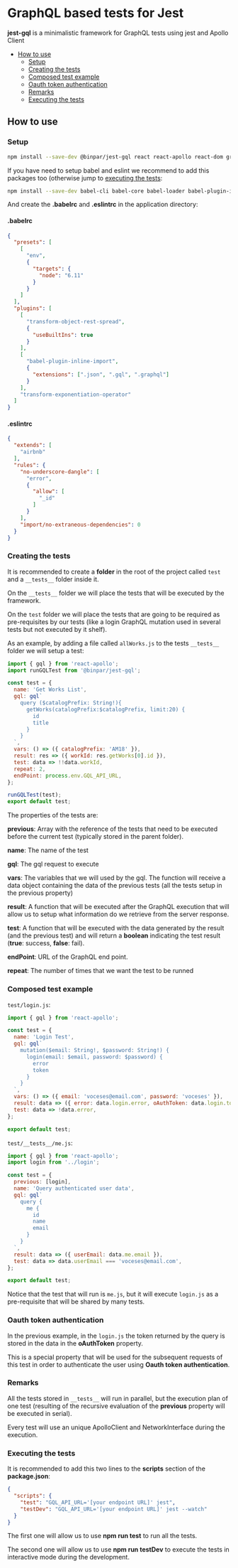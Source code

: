 # GraphQL based tests for Jest

**jest-gql** is a minimalistic framework for GraphQL tests using jest and Apollo Client

- [How to use](#how-to-use)
  - [Setup](#setup)
  - [Creating the tests](#creating-the-tests)
  - [Composed test example](#composed-test-example)
  - [Oauth token authentication](#oauth-token-authentication)
  - [Remarks](#remarks)
  - [Executing the tests](#executing-the-tests)

## How to use
### Setup

```bash
npm install --save-dev @binpar/jest-gql react react-apollo react-dom graphql-tag jest
```

If you have need to setup babel and eslint we recommend to add this packages too (otherwise jump to [executing the tests](#executing-the-tests):

```bash
npm install --save-dev babel-cli babel-core babel-loader babel-plugin-inline-import babel-plugin-transform-exponentiation-operator babel-plugin-transform-object-rest-spread babel-preset-env babel-preset-es2015 babel-register eslint eslint-plugin-import eslint-plugin-jsx-a11y
```

And create the **.babelrc** and  **.eslintrc** in the application directory:

#### .babelrc
```json
{
  "presets": [
    [
      "env",
      {
        "targets": {
          "node": "6.11"
        }
      }
    ]
  ],
  "plugins": [
    [
      "transform-object-rest-spread",
      {
        "useBuiltIns": true
      }
    ],
    [
      "babel-plugin-inline-import",
      {
        "extensions": [".json", ".gql", ".graphql"]
      }
    ],
    "transform-exponentiation-operator"
  ]
}
```

#### .eslintrc
```json
{  
  "extends": [
    "airbnb"
  ],
  "rules": {
    "no-underscore-dangle": [
      "error",
      {
        "allow": [
          "_id"
        ]
      }
    ],
    "import/no-extraneous-dependencies": 0
  }
}
```

### Creating the tests

It is recommended to create a **folder** in the root of the project called ```test``` and a ```__tests__``` folder inside it.

On the ```__tests__``` folder we will place the tests that will be executed by the framework.

On the ```test``` folder we will place the tests that are going to be required as pre-requisites by our tests (like a login GraphQL mutation used in several tests but not executed by it shelf).

As an example, by adding a file called ```allWorks.js``` to the tests ```__tests__``` folder we will setup a test:

```javascript
import { gql } from 'react-apollo';
import runGQLTest from '@binpar/jest-gql';

const test = {
  name: 'Get Works List',
  gql: gql`
    query ($catalogPrefix: String!){
      getWorks(catalogPrefix:$catalogPrefix, limit:20) {
        id
        title
      }
    }
  `,
  vars: () => ({ catalogPrefix: 'AM18' }),
  result: res => ({ workId: res.getWorks[0].id }),
  test: data => !!data.workId,
  repeat: 2,
  endPoint: process.env.GQL_API_URL,
};

runGQLTest(test);
export default test;
```

The properties of the tests are:

**previous**: Array with the reference of the tests that need to be executed before the current test (typically stored in the parent folder).

**name**: The name of the test

**gql**: The gql request to execute

**vars**: The variables that we will used by the gql. The function will receive a data object containing the data of the previous tests (all the tests setup in the previous property)

**result**: A function that will be executed after the GraphQL execution that will allow us to setup what information do we retrieve from the server response.

**test**: A function that will be executed with the data generated by the result (and the previous test) and will return a **boolean** indicating the test result (**true**: success, **false**: fail).

**endPoint**: URL of the GraphQL end point.

**repeat**: The number of times that we want the test to be runned

### Composed test example

```test/login.js```:
```javascript
import { gql } from 'react-apollo';

const test = {
  name: 'Login Test',
  gql: gql`
    mutation($email: String!, $password: String!) {
      login(email: $email, password: $password) {
        error
        token
      }
    }
  `,
  vars: () => ({ email: 'voceses@email.com', password: 'voceses' }),
  result: data => ({ error: data.login.error, oAuthToken: data.login.token }),
  test: data => !data.error,
};

export default test;
```

```test/__tests__/me.js```:
```javascript
import { gql } from 'react-apollo';
import login from '../login';

const test = {
  previous: [login],
  name: 'Query authenticated user data',
  gql: gql`
    query {
      me {
        id
        name
        email
      }
    }
  `,
  result: data => ({ userEmail: data.me.email }),
  test: data => data.userEmail === 'voceses@email.com',
};

export default test;
```

Notice that the test that will run is ```me.js```, but it will execute ```login.js``` as a pre-requisite that will be shared by many tests.

### Oauth token authentication

In the previous example, in the ```login.js``` the token returned by the query is stored in the data in the **oAuthToken** property.

This is a special property that will be used for the subsequent requests of this test in order to authenticate the user using **Oauth token authentication**.

### Remarks

All the tests stored in ```__tests__``` will run in parallel, but the execution plan of one test (resulting of the recursive evaluation of the **previous** property will be executed in serial).

Every test will use an unique ApolloClient and NetworkInterface during the execution.

### Executing the tests

It is recommended to add this two lines to the **scripts** section of the **package.json**:

```json
{
  "scripts": {
    "test": "GQL_API_URL='[your endpoint URL]' jest",
    "testDev": "GQL_API_URL='[your endpoint URL]' jest --watch"
  }
}
```

The first one will allow us to use **npm run test** to run all the tests.

The second one will allow us to use **npm run testDev** to execute the tests in interactive mode during the development.
